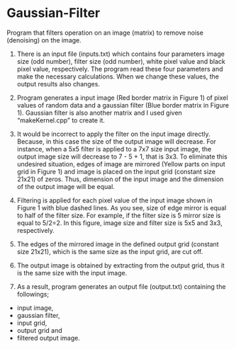 # Gaussian-Filter
Program that filters operation on an image (matrix) to remove noise (denoising) on the image.

1. There is an input file (inputs.txt) which contains four parameters image size (odd number), filter size (odd number), white pixel value and black pixel value, respectively. The program read these four parameters and make the necessary calculations. When we change these values, the output results also changes.

2. Program generates a input image (Red border matrix in Figure 1) of pixel values of random data and a gaussian filter (Blue border matrix in Figure 1). Gaussian filter is also another matrix and I used given “makeKernel.cpp” to create it.

3. It would be incorrect to apply the filter on the input image directly. Because, in this case the size of the output image will decrease. For instance, when a 5x5 filter is applied to a 7x7 size input image, the output image size will decrease to 7 - 5 + 1, that is 3x3. To eliminate this undesired situation, edges of image are mirrored (Yellow parts on input grid in Figure 1) and image is placed on the input grid (constant size 21x21) of zeros. Thus, dimension of the input image and the dimension of the output image will be equal.

4. Filtering is applied for each pixel value of the input image shown in Figure 1 with blue dashed lines. As you see, size of edge mirror is equal to half of the filter size. For example, if the filter size is 5 mirror size is equal to 5/2=2. In this figure, image size and filter size is 5x5 and 3x3, respectively.

5. The edges of the mirrored image in the defined output grid (constant size 21x21), which is the same size as the input grid, are cut off.

6. The output image is obtained by extracting from the output grid, thus it is the same size with the input image.

7. As a result, program generates an output file (output.txt) containing the followings;

- input image,
- gaussian filter,
- input grid,
- output grid and
- filtered output image.

